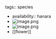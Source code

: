 tags:: species

- availability:: hanara
- ![image.png](https://peach-geographical-bat-397.mypinata.cloud/ipfs/QmaACcLnsf5kKQ54bjKDbMWbNYdLW2BDFYY64j9gzhzZ94)
- ![image.png](https://peach-geographical-bat-397.mypinata.cloud/ipfs/QmSQmuxL4ZmATPkkhqfceS24c5yGAevPadPjwsZnLaJBND)
- [[flower]]